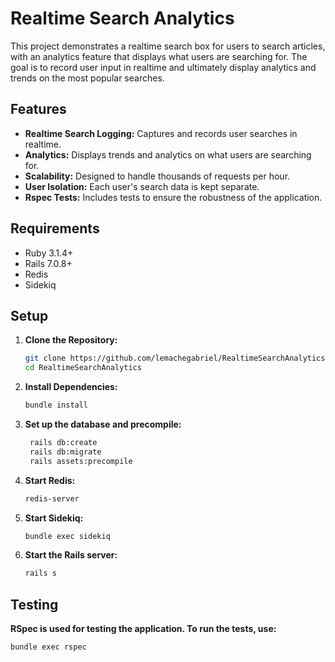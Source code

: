 # Realtime Search Analytics

This project demonstrates a realtime search box for users to search articles, with an analytics feature that displays what users are searching for. The goal is to record user input in realtime and ultimately display analytics and trends on the most popular searches.

## Features

- **Realtime Search Logging:** Captures and records user searches in realtime.
- **Analytics:** Displays trends and analytics on what users are searching for.
- **Scalability:** Designed to handle thousands of requests per hour.
- **User Isolation:** Each user's search data is kept separate.
- **Rspec Tests:** Includes tests to ensure the robustness of the application.

## Requirements

- Ruby 3.1.4+
- Rails 7.0.8+
- Redis
- Sidekiq

## Setup

1. **Clone the Repository:**
   ```bash
   git clone https://github.com/lemachegabriel/RealtimeSearchAnalytics
   cd RealtimeSearchAnalytics

2. **Install Dependencies:**
    ```bash
    bundle install

3. **Set up the database and precompile:**
   ```bash
    rails db:create
    rails db:migrate
    rails assets:precompile

4. **Start Redis:**
   ```bash
   redis-server

5. **Start Sidekiq:**
   ```bash
   bundle exec sidekiq

6. **Start the Rails server:**
   ```bash
   rails s
## Testing

**RSpec is used for testing the application. To run the tests, use:**
```bash
bundle exec rspec


